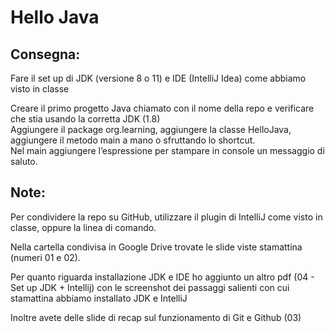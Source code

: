 # Hello Java


## Consegna:
Fare il set up di JDK (versione 8 o 11) e IDE (IntelliJ Idea) come abbiamo visto in classe <br>

Creare il primo progetto Java chiamato con il nome della repo e verificare che stia usando la corretta JDK (1.8) <br>
Aggiungere il package org.learning, aggiungere la classe HelloJava, aggiungere il metodo main a mano o sfruttando lo shortcut. <br>
Nel main aggiungere l’espressione per stampare in console un messaggio di saluto. <br>

## Note:
Per condividere la repo su GitHub, utilizzare il plugin di IntelliJ come visto in classe, oppure la linea di comando. <br>

Nella cartella condivisa in Google Drive trovate le slide viste stamattina (numeri 01 e 02). <br>

Per quanto riguarda installazione JDK e IDE ho aggiunto un altro pdf (04 - Set up JDK + Intellij) con le screenshot dei passaggi salienti con cui stamattina abbiamo installato JDK e IntelliJ <br>

Inoltre avete delle slide di recap sul funzionamento di Git e Github (03)